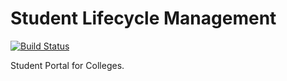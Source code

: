# Student Lifecycle Management

[![Build Status](https://travis-ci.org/aashutoshrathi/Student-Lifecycle-Management.svg?branch=master)](https://travis-ci.com/aashutoshrathi/Student-Lifecycle-Management)

Student Portal for Colleges.


